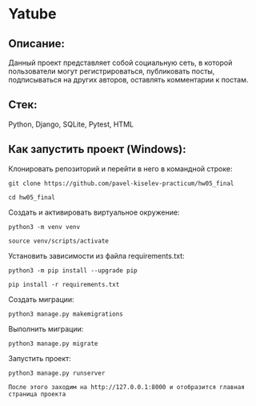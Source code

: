 # Yatube

## Описание:

Данный проект представляет собой социальную сеть, в которой пользователи могут регистрироваться, публиковать посты, подписываться на других авторов, оставлять комментарии к постам.

## Стек:

Python, Django, SQLite, Pytest, HTML

## Как запустить проект (Windows):

Клонировать репозиторий и перейти в него в командной строке:

```
git clone https://github.com/pavel-kiselev-practicum/hw05_final
```

```
cd hw05_final
```

Cоздать и активировать виртуальное окружение:

```
python3 -m venv venv
```

```
source venv/scripts/activate
```

Установить зависимости из файла requirements.txt:

```
python3 -m pip install --upgrade pip
```

```
pip install -r requirements.txt
```

Создать миграции:

```
python3 manage.py makemigrations
```

Выполнить миграции:

```
python3 manage.py migrate
```

Запустить проект:

```
python3 manage.py runserver

После этого заходим на http://127.0.0.1:8000 и отобразится главная страница проекта
